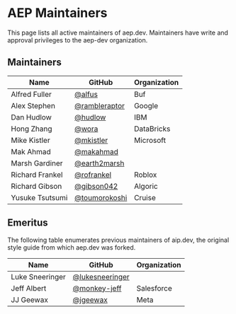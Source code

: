# AEP Maintainers

This page lists all active maintainers of aep.dev. Maintainers have write and
approval privileges to the aep-dev organization.

## Maintainers

| Name            | GitHub                                           | Organization |
| --------------- | ------------------------------------------------ | ------------ |
| Alfred Fuller   | [@alfus](https://github.com/alfus)               | Buf          |
| Alex Stephen    | [@rambleraptor](https://github.com/rambleraptor) | Google       |
| Dan Hudlow      | [@hudlow](https://github.com/hudlow)             | IBM          |
| Hong Zhang      | [@wora](https://github.com/wora)                 | DataBricks   |
| Mike Kistler    | [@mkistler](https://github.com/mkistler)         | Microsoft    |
| Mak Ahmad       | [@makahmad](https://github.com/makahmad)         |              |
| Marsh Gardiner  | [@earth2marsh](https://github.com/earth2marsh)   |              |
| Richard Frankel | [@rofrankel](https://github.com/rofrankel)       | Roblox       |
| Richard Gibson  | [@gibson042](https://github.com/gibson042)       | Algoric      |
| Yusuke Tsutsumi | [@toumorokoshi](https://github.com/toumorokoshi) | Cruise       |

## Emeritus

The following table enumerates previous maintainers of aip.dev, the original
style guide from which aep.dev was forked.

| Name            | GitHub                                               | Organization |
| --------------- | ---------------------------------------------------- | ------------ |
| Luke Sneeringer | [@lukesneeringer](https://github.com/lukesneeringer) |              |
| Jeff Albert     | [@monkey-jeff](https://github.com/monkey-jeff)       | Salesforce   |
| JJ Geewax       | [@jgeewax](https://github.com/jgeewax)               | Meta         |
